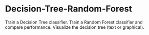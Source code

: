 # Decision-Tree-Random-Forest
Train a Decision Tree classifier. Train a Random Forest classifier and compare performance. Visualize the decision tree (text or graphical).
